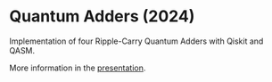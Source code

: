 # Quantum Adders (2024)
Implementation of four Ripple-Carry Quantum Adders with Qiskit and QASM.

More information in the [presentation](./presentation.pdf).
